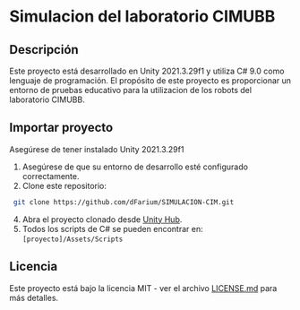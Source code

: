 # Simulacion del laboratorio CIMUBB

## Descripción

Este proyecto está desarrollado en Unity 2021.3.29f1 y utiliza C# 9.0 como lenguaje de programación. El propósito de este proyecto es proporcionar un entorno de pruebas educativo para la utilizacion de los robots del laboratorio CIMUBB.


## Importar proyecto

Asegúrese de tener instalado Unity 2021.3.29f1

1. Asegúrese de que su entorno de desarrollo esté configurado correctamente.
2. Clone este repositorio:
```bash
 git clone https://github.com/dFarium/SIMULACION-CIM.git
```
4. Abra el proyecto clonado desde [Unity Hub](https://unity.com/download).
5. Todos los scripts de C# se pueden encontrar en: `[proyecto]/Assets/Scripts`


## Licencia

Este proyecto está bajo la licencia MIT - ver el archivo [LICENSE.md](LICENSE.md) para más detalles.
